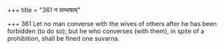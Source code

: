 +++
title = "361 न सम्भाषाम्"

+++
361	Let no man converse with the wives of others after he has been forbidden (to do so); but he who converses (with them), in spite of a prohibition, shall be fined one suvarna.